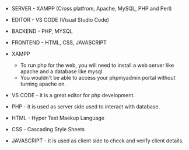 - SERVER - XAMPP (Cross platfrom, Apache, MySQL, PHP and Perl)
- EDITOR - VS CODE (Visual Studio Code)

- BACKEND - PHP, MYSQL
- FRONTEND - HTML, CSS, JAVASCRIPT 

- XAMPP
  - To run php for the web, you will need to install a web server like apache and a database like mysql.
  - You wouldn't be able to access your phpmyadmin portal without turning apache on.

- VS CODE - it is a great editor for php development.
- PHP - it is used as server side used to interact with database.
- HTML - Hyper Text Maekup Language
- CSS - Cascading Style Sheets
- JAVASCRIPT - it is used as client side to check and verify client details.
